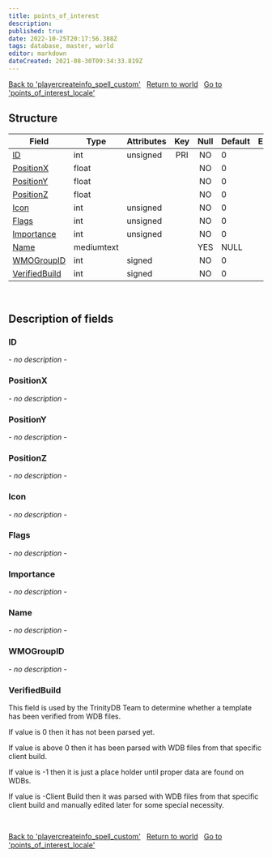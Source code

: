 ```yaml
---
title: points_of_interest
description: 
published: true
date: 2022-10-25T20:17:56.388Z
tags: database, master, world
editor: markdown
dateCreated: 2021-08-30T09:34:33.819Z
---
```


<a href="https://trinitycore.info/en/database/master/world/playercreateinfo_spell_custom" class="mt-5 v-btn v-btn--depressed v-btn--flat v-btn--outlined theme--light v-size--default darkblue--text text--lighten-3"><span class="v-btn__content"><i aria-hidden="true" class="v-icon notranslate v-icon--left mdi mdi-arrow-left theme--light"></i><span>Back to 'playercreateinfo_spell_custom'</span></span></a>&nbsp;&nbsp;&nbsp;<a href="https://trinitycore.info/en/database/master/world/home" class="mt-5 v-btn v-btn--depressed v-btn--flat v-btn--outlined theme--light v-size--default darkblue--text text--lighten-3"><span class="v-btn__content"><i aria-hidden="true" class="v-icon notranslate v-icon--left mdi mdi-home-outline theme--light"></i><span>Return to world</span></span></a>&nbsp;&nbsp;&nbsp;<a href="https://trinitycore.info/en/database/master/world/points_of_interest_locale" class="mt-5 v-btn v-btn--depressed v-btn--flat v-btn--outlined theme--light v-size--default darkblue--text text--lighten-3"><span class="v-btn__content"><span>Go to 'points_of_interest_locale'</span><i aria-hidden="true" class="v-icon notranslate v-icon--right mdi mdi-arrow-right theme--light"></i></span></a>

## Structure

| Field | Type | Attributes | Key | Null | Default | Extra | Comment | Source in sniff |
| --- | --- | --- | :---: | :---: | --- | --- | --- | --- |
| [ID](#id) | int | unsigned | PRI | NO | 0 |  |  | SMSG_GOSSIP_POI |
| [PositionX](#positionx) | float |  |  | NO | 0 |  |  | SMSG_GOSSIP_POI |
| [PositionY](#positiony) | float |  |  | NO | 0 |  |  | SMSG_GOSSIP_POI |
| [PositionZ](#positionz) | float |  |  | NO | 0 |  |  | SMSG_GOSSIP_POI |
| [Icon](#icon) | int | unsigned |  | NO | 0 |  |  | SMSG_GOSSIP_POI |
| [Flags](#flags) | int | unsigned |  | NO | 0 |  |  | SMSG_GOSSIP_POI |
| [Importance](#importance) | int | unsigned |  | NO | 0 |  |  | SMSG_GOSSIP_POI |
| [Name](#name) | mediumtext |  |  | YES | NULL |  |  | SMSG_GOSSIP_POI |
| [WMOGroupID](#wmogroupid) | int | signed |  | NO | 0 |  |  | SMSG_GOSSIP_POI |
| [VerifiedBuild](#verifiedbuild) | int | signed |  | NO | 0 |  |  | generated |
&nbsp;
## Description of fields

### ID
*- no description -*
&nbsp;

### PositionX
*- no description -*
&nbsp;

### PositionY
*- no description -*
&nbsp;

### PositionZ
*- no description -*
&nbsp;

### Icon
*- no description -*
&nbsp;

### Flags
*- no description -*
&nbsp;

### Importance
*- no description -*
&nbsp;

### Name
*- no description -*
&nbsp;

### WMOGroupID
*- no description -*
&nbsp;

### VerifiedBuild
This field is used by the TrinityDB Team to determine whether a template has been verified from WDB files.

If value is 0 then it has not been parsed yet.

If value is above 0 then it has been parsed with WDB files from that specific client build.

If value is -1 then it is just a place holder until proper data are found on WDBs.

If value is -Client Build then it was parsed with WDB files from that specific client build and manually edited later for some special necessity.

&nbsp;

<a href="https://trinitycore.info/en/database/master/world/playercreateinfo_spell_custom" class="mt-5 v-btn v-btn--depressed v-btn--flat v-btn--outlined theme--light v-size--default darkblue--text text--lighten-3"><span class="v-btn__content"><i aria-hidden="true" class="v-icon notranslate v-icon--left mdi mdi-arrow-left theme--light"></i><span>Back to 'playercreateinfo_spell_custom'</span></span></a>&nbsp;&nbsp;&nbsp;<a href="https://trinitycore.info/en/database/master/world/home" class="mt-5 v-btn v-btn--depressed v-btn--flat v-btn--outlined theme--light v-size--default darkblue--text text--lighten-3"><span class="v-btn__content"><i aria-hidden="true" class="v-icon notranslate v-icon--left mdi mdi-home-outline theme--light"></i><span>Return to world</span></span></a>&nbsp;&nbsp;&nbsp;<a href="https://trinitycore.info/en/database/master/world/points_of_interest_locale" class="mt-5 v-btn v-btn--depressed v-btn--flat v-btn--outlined theme--light v-size--default darkblue--text text--lighten-3"><span class="v-btn__content"><span>Go to 'points_of_interest_locale'</span><i aria-hidden="true" class="v-icon notranslate v-icon--right mdi mdi-arrow-right theme--light"></i></span></a>

